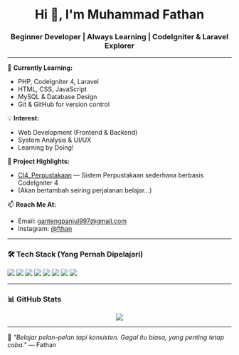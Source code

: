 <h1 align="center">Hi 👋, I'm Muhammad Fathan</h1>
<h3 align="center">Beginner Developer | Always Learning | CodeIgniter & Laravel Explorer</h3>

---

🌱 **Currently Learning:**
- PHP, CodeIgniter 4, Laravel
- HTML, CSS, JavaScript
- MySQL & Database Design
- Git & GitHub for version control

💡 **Interest:**
- Web Development (Frontend & Backend)
- System Analysis & UI/UX
- Learning by Doing!

📂 **Project Highlights:**
- [CI4_Perpustakaan](https://github.com/fathxvn/CI4_Perpustakaan) — Sistem Perpustakaan sederhana berbasis CodeIgniter 4
- (Akan bertambah seiring perjalanan belajar...)

📫 **Reach Me At:**
- Email: gantengpanjul997@gmail.com
- Instagram: [@fthan](https://instagram.com/fthan)

---

### 🛠️ Tech Stack (Yang Pernah Dipelajari)

<p align="left">
  <img src="https://img.shields.io/badge/PHP-777BB4?style=for-the-badge&logo=php&logoColor=white" />
  <img src="https://img.shields.io/badge/CodeIgniter-FC2803?style=for-the-badge&logo=codeigniter&logoColor=white" />
  <img src="https://img.shields.io/badge/Laravel-FF2D20?style=for-the-badge&logo=laravel&logoColor=white" />
  <img src="https://img.shields.io/badge/MySQL-005C84?style=for-the-badge&logo=mysql&logoColor=white" />
  <img src="https://img.shields.io/badge/JavaScript-F7DF1E?style=for-the-badge&logo=javascript&logoColor=black" />
  <img src="https://img.shields.io/badge/HTML-E34F26?style=for-the-badge&logo=html5&logoColor=white" />
  <img src="https://img.shields.io/badge/CSS-1572B6?style=for-the-badge&logo=css3&logoColor=white" />
  <img src="https://img.shields.io/badge/Git-F05032?style=for-the-badge&logo=git&logoColor=white" />
</p>

---

### 📊 GitHub Stats
<p align="center">
  <img src="https://github-readme-stats.vercel.app/api?username=fathxvn&show_icons=true&theme=tokyonight" />
</p>

---

🎯 *"Belajar pelan-pelan tapi konsisten. Gagal itu biasa, yang penting tetap coba."* — Fathan
